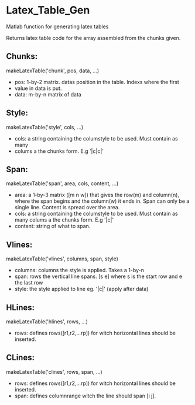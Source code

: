 # Latex_Table_Gen
Matlab function for generating latex tables

Returns latex table code for the array assembled from the chunks given.
  
Chunks:
---------
  makeLatexTable('chunk', pos, data, ...)
  * pos: 1-by-2 matrix. datas position in the table. Indexs where the first
  * value in data is put.
  * data: m-by-n matrix of data
  
Style:
------  
  makeLatexTable('style', cols, ...)
  * cols: a string containing the columstyle to be used. Must contain as many
  * colums a the chunks form. E.g '|c|c|'
  
Span:
------
  makeLatexTable('span', area, cols, content, ...)
  * area: a 1-by-3 matrix ([m n w]) that gives the row(m) and column(n),
  where the span begins and the column(w) it ends in. Span can only be a
  single line. Content is spread over the area.
  * cols: a string containing the columstyle to be used. Must contain as many
  colums a the chunks form. E.g '|c|'
  * content: string of what to span.
  
Vlines:
------
  makeLatexTable('vlines', columns, span, style)
  * columns: columns the style is applied. Takes a 1-by-n
  * span: rows the vertical line spans. [s e] where s is the start row and e
  the last row
  * style: the style applied to line eg. '|c|'
  (apply after data)
 
HLines:
------
  makeLatexTable('hlines', rows, ...)
  * rows: defines rows([r1,r2,...rp]) for witch horizontal lines should be
  inserted.
  
CLines:
------
  makeLatexTable('clines', rows, span, ...)
  * rows: defines rows([r1,r2,...rp]) for witch horizontal lines should be
  inserted.
  * span: defines columnrange witch the line should span [i j].
